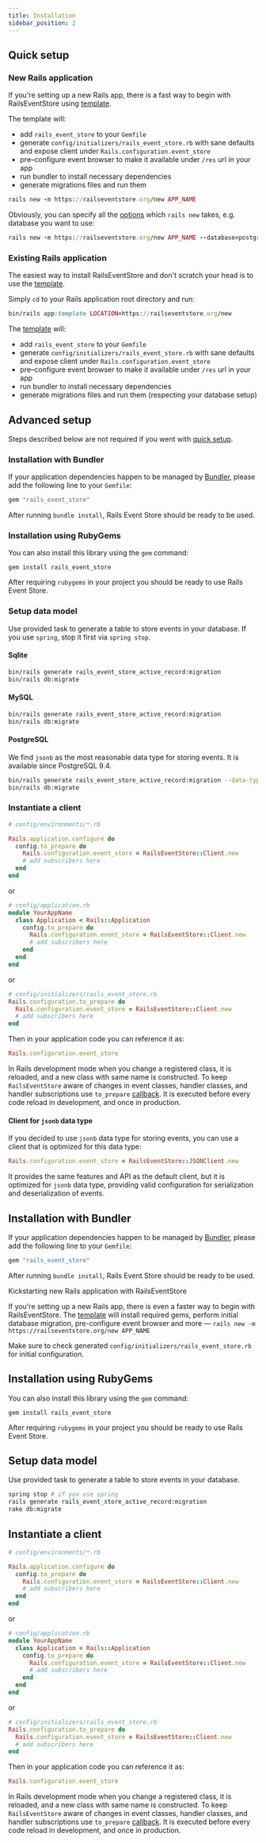 ```yaml
---
title: Installation
sidebar_position: 2
---
```



## Quick setup

### New Rails application

If you're setting up a new Rails app, there is a fast way to begin with RailsEventStore using [template](https://railseventstore.org/new).

The template will:

- add `rails_event_store` to your `Gemfile`
- generate `config/initializers/rails_event_store.rb` with sane defaults and expose client under `Rails.configuration.event_store`
- pre–configure event browser to make it available under `/res` url in your app
- run bundler to install necessary dependencies
- generate migrations files and run them

```ruby
rails new -m https://railseventstore.org/new APP_NAME
```

<script id="asciicast-554171" src="https://asciinema.org/a/554171.js" async></script>

Obviously, you can specify all the [options](https://guides.rubyonrails.org/command_line.html#rails-new) which `rails new` takes, e.g. database you want to use:

```ruby
rails new -m https://railseventstore.org/new APP_NAME --database=postgresql
```

### Existing Rails application

The easiest way to install RailsEventStore and don't scratch your head is to use the [template](https://railseventstore.org/new).

Simply `cd` to your Rails application root directory and run:

```ruby
bin/rails app:template LOCATION=https://railseventstore.org/new
```

<script id="asciicast-554180" src="https://asciinema.org/a/554180.js" async></script>

The <a href="https://railseventstore.org/new">template</a> will:

- add `rails_event_store` to your `Gemfile`
- generate `config/initializers/rails_event_store.rb` with sane defaults and expose client under `Rails.configuration.event_store`
- pre–configure event browser to make it available under `/res` url in your app
- run bundler to install necessary dependencies
- generate migrations files and run them (respecting your database setup)

## Advanced setup

Steps described below are not required if you went with [quick setup](#quick-setup).

### Installation with Bundler

If your application dependencies happen to be managed by [Bundler](http://bundler.io/), please add the following line to your `Gemfile`:

```ruby
gem "rails_event_store"
```

After running `bundle install`, Rails Event Store should be ready to be used.

### Installation using RubyGems

You can also install this library using the `gem` command:

```
gem install rails_event_store
```

After requiring `rubygems` in your project you should be ready to use Rails Event Store.

### Setup data model

Use provided task to generate a table to store events in your database.
If you use `spring`, stop it first via `spring stop`.

#### Sqlite

```bash
bin/rails generate rails_event_store_active_record:migration
bin/rails db:migrate
```

#### MySQL

```bash
bin/rails generate rails_event_store_active_record:migration
bin/rails db:migrate
```

#### PostgreSQL

We find `jsonb` as the most reasonable data type for storing events. It is available since PostgreSQL 9.4.

```bash
bin/rails generate rails_event_store_active_record:migration --data-type=jsonb
bin/rails db:migrate
```

### Instantiate a client

```ruby
# config/environments/*.rb

Rails.application.configure do
  config.to_prepare do
    Rails.configuration.event_store = RailsEventStore::Client.new
    # add subscribers here
  end
end
```

or

```ruby
# config/application.rb
module YourAppName
  class Application < Rails::Application
    config.to_prepare do
      Rails.configuration.event_store = RailsEventStore::Client.new
      # add subscribers here
    end
  end
end
```

or

```ruby
# config/initializers/rails_event_store.rb
Rails.configuration.to_prepare do
  Rails.configuration.event_store = RailsEventStore::Client.new
  # add subscribers here
end
```

Then in your application code you can reference it as:

```ruby
Rails.configuration.event_store
```

In Rails development mode when you change a registered class, it is reloaded, and a new class with same name is constructed. To keep `RailsEventStore` aware of changes in event classes, handler classes, and handler subscriptions use `to_prepare` [callback](http://api.rubyonrails.org/classes/Rails/Railtie/Configuration.html#method-i-to_prepare). It is executed before every code reload in development, and once in production.

#### Client for `jsonb` data type

If you decided to use `jsonb` data type for storing events, you can use a client that is optimized for this data type:

```ruby
Rails.configuration.event_store = RailsEventStore::JSONClient.new
```

It provides the same features and API as the default client, but it is optimized for `jsonb` data type, providing valid configuration for serialization and deserialization of events.


## Installation with Bundler

If your application dependencies happen to be managed by [Bundler](http://bundler.io/), please add the following line to your `Gemfile`:

```ruby
gem "rails_event_store"
```

After running `bundle install`, Rails Event Store should be ready to be used.

<div class="px-4 text-blue-600 bg-blue-100 border-l-4 border-blue-500" role="alert">
  <p class="text-base font-bold">Kickstarting new Rails application with RailsEventStore</p>
  <p class="inline-block text-base">If you're setting up a new Rails app, there is even a faster way to begin with RailsEventStore. The <a href="https://railseventstore.org/new">template</a> will install required gems, perform initial database migration, pre-configure event browser and more — <code class="bg-transparent">rails new -m https://railseventstore.org/new APP_NAME</code></p>

  <p class="inline-block text-base">
    Make sure to check generated <code class="bg-transparent">config/initializers/rails_event_store.rb</code> for initial configuration.
  </p>
</div>

## Installation using RubyGems

You can also install this library using the `gem` command:

```
gem install rails_event_store
```

After requiring `rubygems` in your project you should be ready to use Rails Event Store.

## Setup data model

Use provided task to generate a table to store events in your database.

```bash
spring stop # if you use spring
rails generate rails_event_store_active_record:migration
rake db:migrate
```

## Instantiate a client

```ruby
# config/environments/*.rb

Rails.application.configure do
  config.to_prepare do
    Rails.configuration.event_store = RailsEventStore::Client.new
    # add subscribers here
  end
end
```

or

```ruby
# config/application.rb
module YourAppName
  class Application < Rails::Application
    config.to_prepare do
      Rails.configuration.event_store = RailsEventStore::Client.new
      # add subscribers here
    end
  end
end
```

or

```ruby
# config/initializers/rails_event_store.rb
Rails.configuration.to_prepare do
  Rails.configuration.event_store = RailsEventStore::Client.new
  # add subscribers here
end
```

Then in your application code you can reference it as:

```ruby
Rails.configuration.event_store
```

In Rails development mode when you change a registered class, it is reloaded, and a new class with same name is constructed. To keep `RailsEventStore` aware of changes in event classes, handler classes, and handler subscriptions use `to_prepare` [callback](http://api.rubyonrails.org/classes/Rails/Railtie/Configuration.html#method-i-to_prepare). It is executed before every code reload in development, and once in production.
